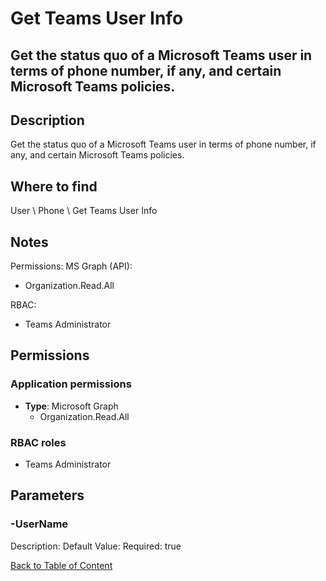 # Get Teams User Info

## Get the status quo of a Microsoft Teams user in terms of phone number, if any, and certain Microsoft Teams policies.

## Description
Get the status quo of a Microsoft Teams user in terms of phone number, if any, and certain Microsoft Teams policies.

## Where to find
User \ Phone \ Get Teams User Info

## Notes
Permissions:
MS Graph (API):
- Organization.Read.All

RBAC:
- Teams Administrator

## Permissions
### Application permissions
- **Type**: Microsoft Graph
  - Organization.Read.All

### RBAC roles
- Teams Administrator


## Parameters
### -UserName
Description: 
Default Value: 
Required: true


[Back to Table of Content](../../../README.md)

